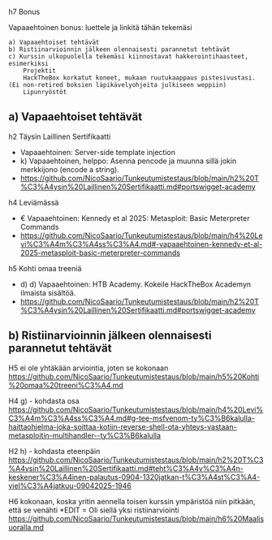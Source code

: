 h7 Bonus

Vapaaehtoinen bonus: luettele ja linkitä tähän tekemäsi

    a) Vapaaehtoiset tehtävät
    b) Ristiinarvioinnin jälkeen olennaisesti parannetut tehtävät
    c) Kurssin ulkopuolella tekemäsi kiinnostavat hakkerointihaasteet, esimerkiksi
        Projektit
        HackTheBox korkatut koneet, mukaan ruutukaappaus pistesivustasi. (Ei non-retired boksien läpikävelyohjeita julkiseen weppiin)
        Lipunryöstöt

## a) Vapaaehtoiset tehtävät

h2 Täysin Laillinen Sertifikaatti 
  * Vapaaehtoinen: Server-side template injection
  * k) Vapaaehtoinen, helppo: Asenna pencode ja muunna sillä jokin merkkijono (encode a string).
  * https://github.com/NicoSaario/Tunkeutumistestaus/blob/main/h2%20T%C3%A4ysin%20Laillinen%20Sertifikaatti.md#portswigget-academy

h4 Leviämässä
  * € Vapaaehtoinen: Kennedy et al 2025: Metasploit: Basic Meterpreter Commands
  * https://github.com/NicoSaario/Tunkeutumistestaus/blob/main/h4%20Levi%C3%A4m%C3%A4ss%C3%A4.md#-vapaaehtoinen-kennedy-et-al-2025-metasploit-basic-meterpreter-commands

h5 Kohti omaa treeniä
  * d) d) Vapaaehtoinen: HTB Academy. Kokeile HackTheBox Academyn ilmaista sisältöä.
  * https://github.com/NicoSaario/Tunkeutumistestaus/blob/main/h2%20T%C3%A4ysin%20Laillinen%20Sertifikaatti.md#portswigget-academy


## b) Ristiinarvioinnin jälkeen olennaisesti parannetut tehtävät

H5 ei ole yhtäkään arviointia, joten se kokonaan https://github.com/NicoSaario/Tunkeutumistestaus/blob/main/h5%20Kohti%20omaa%20treeni%C3%A4.md

H4 g) - kohdasta osa
https://github.com/NicoSaario/Tunkeutumistestaus/blob/main/h4%20Levi%C3%A4m%C3%A4ss%C3%A4.md#g-tee-msfvenom-ty%C3%B6kalulla-haittaohjelma-joka-soittaa-kotiin-reverse-shell-ota-yhteys-vastaan-metasploitin-multihandler--ty%C3%B6kalulla

H2 h) - kohdasta eteenpäin https://github.com/NicoSaario/Tunkeutumistestaus/blob/main/h2%20T%C3%A4ysin%20Laillinen%20Sertifikaatti.md#teht%C3%A4v%C3%A4n-keskener%C3%A4inen-palautus-0904-1320jatkan-t%C3%A4st%C3%A4-viel%C3%A4jatkuu-09042025-1946

H6 kokonaan, koska yritin aennella toisen kurssin ympäristöä niin pitkään, että se venähti *EDIT = Oli siellä yksi ristiinarviointi
https://github.com/NicoSaario/Tunkeutumistestaus/blob/main/h6%20Maalisuoralla.md
